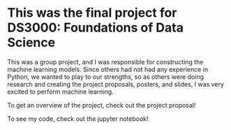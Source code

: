# This was the final project for DS3000: Foundations of Data Science

This was a group project, and I was responsible for constructing the machine learning models. Since others had not had any experience in Python, we wanted to play to our strengths, so as others were doing research and creating the project proposals, posters, and slides, I was very excited to perform machine learning.

To get an overview of the project, check out the project proposal!

To see my code, check out the jupyter notebook!
